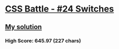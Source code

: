 # [CSS Battle - #24 Switches](https://cssbattle.dev/play/24)

## [My solution](https://arpadgbondor.github.io/CSSBattle-24/)

### High Score: 645.97 (227 chars)
